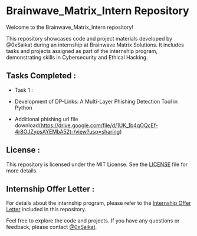 # Brainwave_Matrix_Intern Repository
Welcome to the Brainwave_Matrix_Intern repository!

This repository showcases code and project materials developed by @0xSaikat during an internship at Brainwave Matrix Solutions. It includes tasks and projects assigned as part of the internship program, demonstrating skills in Cybersecurity and Ethical Hacking.

## Tasks Completed :
- Task 1 : 

- Development of DP-Links: A Multi-Layer Phishing Detection Tool in Python
 - Additional phishing url file download(https://drive.google.com/file/d/1UK_1b4qOQcEf-4r8OJZypsAYEMbA52t-/view?usp=sharing)
## License :
This repository is licensed under the MIT License. See the [LICENSE](./LICENSE) file for more details.

## Internship Offer Letter :
For details about the internship program, please refer to the [Internship Offer Letter](./Internship_Offer_Letter.pdf) included in this repository.

Feel free to explore the code and projects. If you have any questions or feedback, please contact [@0xSaikat](https://www.linkedin.com/in/0xSaikat/).
